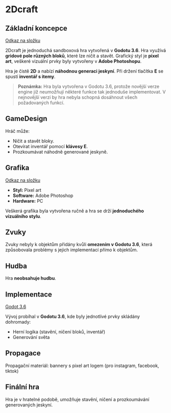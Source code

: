 # 2Dcraft

## Základní koncepce
[Odkaz na složku](https://github.com/ondrejkovac021/2Dcraft/tree/main/2Dcraft)

2Dcraft je jednoduchá sandboxová hra vytvořená v **Godotu 3.6**. Hra využívá **gridové pole různých bloků**, které lze ničit a stavět. Grafický styl je **pixel art**, veškeré vizuální prvky byly vytvořeny v **Adobe Photoshopu**. 

Hra je čistě **2D** a nabízí **náhodnou generaci jeskyní**. Při držení tlačítka **E** se spustí **inventář s itemy**.

> **Poznámka:** Hra byla vytvořena v Godotu 3.6, protože novější verze engine již neumožňují některé funkce tak jednoduše implementovat. V nejnovější verzi by hra nebyla schopná dosáhnout všech požadovaných funkcí.

## GameDesign

Hráč může:
- Ničit a stavět bloky.
- Otevírat inventář pomocí **klávesy E**.
- Prozkoumávat náhodně generované jeskyně.

## Grafika
[Odkaz na složku](https://github.com/ondrejkovac021/2Dcraft/tree/main/2Dcraft/2Dcraft)


- **Styl:** Pixel art
- **Software:** Adobe Photoshop
- **Hardware:** PC

Veškerá grafika byla vytvořena ručně a hra se drží **jednoduchého vizuálního stylu**.

## Zvuky

Zvuky nebyly k objektům přidány kvůli **omezením v Godotu 3.6**, která způsobovala problémy s jejich implementací přímo k objektům.

## Hudba

Hra **neobsahuje hudbu**.

## Implementace
[Godot 3.6](https://godotengine.org/download/archive/3.6-stable/)

Vývoj probíhal v **Godotu 3.6**, kde byly jednotlivé prvky skládány dohromady:
- Herní logika (stavění, ničení bloků, inventář)
- Generování světa

## Propagace

Propagační materiál: bannery s pixel art logem (pro instagram, facebook, tiktok)

## Finální hra

Hra je v hratelné podobě, umožňuje stavění, ničení a prozkoumávání generovaných jeskyní.

